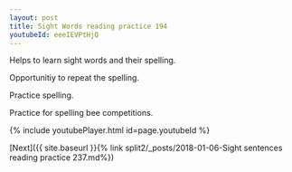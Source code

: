 ```yaml
---
layout: post
title: Sight Words reading practice 194
youtubeId: eeeIEVPtHjQ
---
```

 
 
Helps to learn sight words and their spelling.

Opportunitiy to repeat the spelling. 

Practice spelling. 
 
Practice for spelling bee competitions. 
 
{% include youtubePlayer.html id=page.youtubeId %}
 
 

[Next]({{ site.baseurl }}{% link  split2/_posts/2018-01-06-Sight sentences reading practice 237.md%})
 
